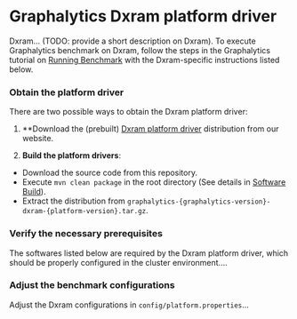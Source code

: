 # Graphalytics Dxram platform driver

Dxram... (TODO: provide a short description on Dxram). To execute Graphalytics benchmark on Dxram, follow the steps in the Graphalytics tutorial on [Running Benchmark](https://github.com/ldbc/ldbc_graphalytics/wiki/Manual%3A-Running-Benchmark) with the Dxram-specific instructions listed below.

### Obtain the platform driver
There are two possible ways to obtain the Dxram platform driver:

 1. **Download the (prebuilt) [Dxram platform driver](http://graphalytics.site/dist/stable/) distribution from our website.

 2. **Build the platform drivers**: 
  - Download the source code from this repository.
  - Execute `mvn clean package` in the root directory (See details in [Software Build](https://github.com/ldbc/ldbc_graphalytics/wiki/Documentation:-Software-Build)).
  - Extract the distribution from  `graphalytics-{graphalytics-version}-dxram-{platform-version}.tar.gz`.

### Verify the necessary prerequisites
The softwares listed below are required by the Dxram platform driver, which should be properly configured in the cluster environment....

### Adjust the benchmark configurations
Adjust the Dxram configurations in `config/platform.properties`...


